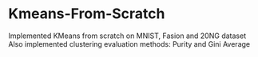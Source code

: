 # Kmeans-From-Scratch
Implemented KMeans from scratch on MNIST, Fasion and 20NG dataset
Also implemented clustering evaluation methods: Purity and Gini Average
